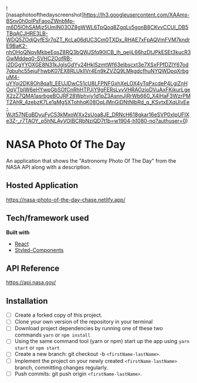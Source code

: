 ![nasaphotoofthedayscreenshot]https://lh3.googleusercontent.com/XAAms-BSnv0h0oIPsFaooZWnbMp-m6D5lOhSAMjz5UmlN03OZ8gWWL6TpQoq8ZgqLv5gonB8CKvvCCUI_DB5TBqACJHRE3LB-WDQ5ZOdjQyfESr7qZT_KcLa06dUC3Cm0TXDx_RHAE7xFpAQVmFVM7kndrE9BaK2-nhOHoQNqvMkbeEqsZ8RQ3bQWJSfq90lCB_lh_qeijL66hzDtJPkESEt3kucR3GwMddeq0-SVHC2OofRB-j2DGgYYOXGE8N31kJglsGdYy24HklSzmtWf63eIbscxt3e7XSxFPfDZIY67od7gbuhc55ejuFhwbK07EX8RLUkIlVr4En9kZVZQ9LMkgdcfhuNYQWDpqXrbguM4-uYYoj2DK8Oh8qa1l_EEUJDwC51cU8LFPNFGxhXeLOX4yTqPxcdeP4LgiZnHOqVTbIW6eHYwpGbSOfCnRhHTPJjY9gFERsLyvVHRAOzioDVuAxFKikurLgeX2zZ7QMA1asrbgeBOJRF28Wphvjy1d1pZ3AsnnJjRrWb660_X4lHaF3WzrPMTZAhR_4zebzK7Le1aMg5XTohhqK08OqLjMnGiDNtNlbRd_q_KSvtxEXqUlvEe-WJt57NEqBDyuFyC53kMxoWXx2sUoa8JE_DRNcH618gkar16eSVP0xIpUFIXe3Z-_r7TAOY_p5hNLAyVOIBCRbNziQD7t1b=w1904-h1080-no?authuser=0)
# NASA Photo Of The Day
An application that shows the "Astronomy Photo Of The Day" from the NASA API along with a description. 

## Hosted Application
https://nasa-photo-of-the-day-chase.netlify.app/

## Tech/framework used
<b>Built with</b>
- [React](https://reactjs.org/)
- [Styled-Components](https://styled-components.com/)

## API Reference
https://api.nasa.gov/

## Installation
- [ ] Create a forked copy of this project.
- [ ] Clone your own version of the repository in your terminal
- [ ] Download project dependencies by running one of these two commands `yarn` or `npm install`
- [ ] Using the same command tool (yarn or npm) start up the app using `yarn start` or `npm start`
- [ ] Create a new branch: git checkout -b `<firstName-lastName>`.
- [ ] Implement the project on your newly created `<firstName-lastName>` branch, committing changes regularly.
- [ ] Push commits: git push origin `<firstName-lastName>`.
